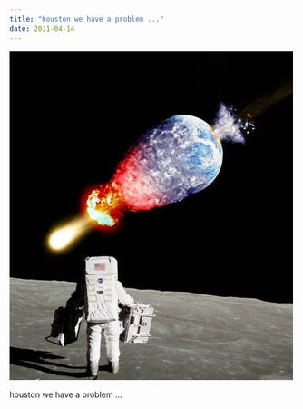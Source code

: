 ```yaml
---
title: "houston we have a problem ..."
date: 2011-04-14
---
```


![2011-04-14-7w8tmz2x.jpeg](/images/2011-04-14-7w8tmz2x.jpeg)

houston we have a problem ...